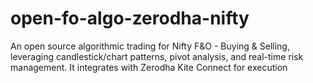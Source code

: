 # open-fo-algo-zerodha-nifty
 An open source algorithmic trading for Nifty F&amp;O - Buying &amp; Selling, leveraging candlestick/chart patterns, pivot analysis, and real-time risk management. It integrates with Zerodha Kite Connect for execution
